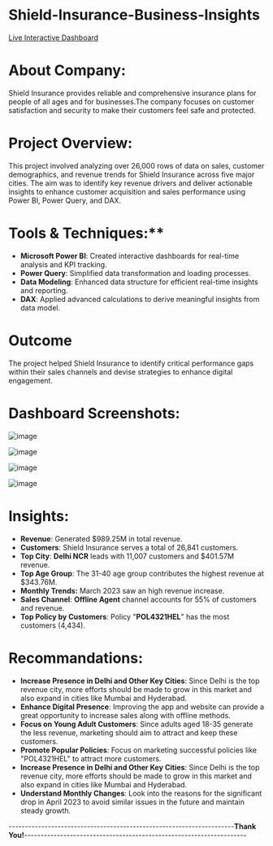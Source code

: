 # Shield-Insurance-Business-Insights

[Live Interactive Dashboard](https://app.powerbi.com/view?r=eyJrIjoiZjk4NDhiYjUtYzQ0ZS00NzJjLTk3ZTAtOGY3OTI5ODFkYTk2IiwidCI6ImM2ZTU0OWIzLTVmNDUtNDAzMi1hYWU5LWQ0MjQ0ZGM1YjJjNCJ9&pageName=8be570d37e8d7339534e)

# **About Company:**

Shield Insurance provides reliable and comprehensive insurance plans for people of all ages and for businesses.The company focuses on customer satisfaction and security to make their customers feel safe and protected.

# Project Overview:
This project involved analyzing over 26,000 rows of data on sales, customer demographics, and revenue trends for Shield Insurance across five major cities. The aim was to identify key revenue drivers and deliver actionable insights to enhance customer acquisition and sales performance using Power BI, Power Query, and DAX.

# Tools & Techniques:**

- **Microsoft Power BI**: Created interactive dashboards for real-time analysis and KPI tracking.
- **Power Query**: Simplified data transformation and loading processes.
-  **Data Modeling**: Enhanced data structure for efficient real-time insights and reporting.
- **DAX**: Applied advanced calculations to derive meaningful insights from data model.

# Outcome
The project helped Shield Insurance to identify critical performance gaps within their sales channels and devise strategies to enhance digital engagement.

# Dashboard Screenshots:

![image](https://github.com/user-attachments/assets/eb531df8-0af3-44d5-b96d-23a5566cefc6)

![image](https://github.com/user-attachments/assets/8380b183-1d34-4fe1-a580-822037de88cf)

![image](https://github.com/user-attachments/assets/ada88f6b-1124-4950-a9ee-64791c3f77cb)


![image](https://github.com/user-attachments/assets/482a20c2-a44c-447b-bb85-c586cfd0a067)

# Insights:
- **Revenue**: Generated $989.25M in total revenue.
- **Customers**: Shield Insurance serves a total of 26,841 customers.
- **Top City**: **Delhi NCR** leads with 11,007 customers and $401.57M revenue.
- **Top Age Group**: The 31-40 age group contributes the highest revenue at $343.76M.
- **Monthly Trends:** March 2023 saw an high revenue increase.
- **Sales Channel**: **Offline Agent** channel accounts for 55% of customers and revenue.
- **Top Policy by Customers**: Policy "**POL4321HEL**" has the most customers (4,434).

# Recommandations: 

- **Increase Presence in Delhi and Other Key Cities**: Since Delhi is the top revenue city, more efforts should be made to grow in this market and also expand in cities like Mumbai and Hyderabad.
- **Enhance Digital Presence**: Improving the app and website can provide a great opportunity to increase sales along with offline methods.
- **Focus on Young Adult Customers**: Since adults aged 18-35 generate the less revenue, marketing should aim to attract and keep these customers.
- **Promote Popular Policies**: Focus on marketing successful policies like "POL4321HEL" to attract more customers.
- **Increase Presence in Delhi and Other Key Cities**: Since Delhi is the top revenue city, more efforts should be made to grow in this market and also expand in cities like Mumbai and Hyderabad.
- **Understand Monthly Changes**: Look into the reasons for the significant drop in April 2023 to avoid similar issues in the future and maintain steady growth.

---------------------------------------------------------------------**Thank You!**--------------------------------------------------------------------
